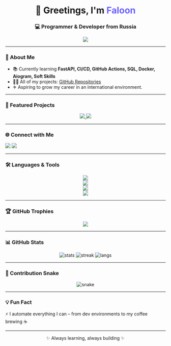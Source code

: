 <h1 align="center">👋 Greetings, I'm <span style="color:#6C63FF;">Faloon</span></h1>
<h3 align="center">💻 Programmer & Developer from Russia</h3>

<p align="center">
  <img src="https://readme-typing-svg.herokuapp.com?size=22&duration=4000&color=6C63FF&center=true&vCenter=true&width=600&lines=Backend+Developer;FastAPI+%7C+Docker+%7C+SQL;DevOps+Learner;Cybersecurity+Enthusiast"/>
</p>

---

### 🚀 About Me  
- 📚 Currently learning **FastAPI, CI/CD, GitHub Actions, SQL, Docker, Aiogram, Soft Skills**  
- 👨‍💻 All of my projects: [GitHub Repositories](https://github.com/FaloonAI?tab=repositories)  
- ✈ Aspiring to grow my career in an international environment.
  
---

### 📌 Featured Projects
<p align="center">
  <a href="https://github.com/FaloonAI/delivery_opensource">
    <img src="https://github-readme-stats.vercel.app/api/pin/?username=faloonai&repo=delivery_opensource&theme=tokyonight" />
  </a>
  <a href="https://github.com/FaloonAI/DDT">
    <img src="https://github-readme-stats.vercel.app/api/pin/?username=faloonai&repo=DDT&theme=tokyonight" />
  </a>
</p>

---

### 🌐 Connect with Me
<p align="left">
  <a href="https://t.me/tryb0t" target="_blank"><img src="https://img.shields.io/badge/Telegram-2CA5E0?style=for-the-badge&logo=telegram&logoColor=white"/></a>
  <a href="mailto:faloonia@yandex.ru"><img src="https://img.shields.io/badge/Email-D14836?style=for-the-badge&logo=gmail&logoColor=white"/></a>
</p>

---

### 🛠 Languages & Tools
<p align="center">
  <img src="https://skillicons.dev/icons?i=py,cpp,c" /><br/>
  <img src="https://skillicons.dev/icons?i=fastapi,postgresql,redis" /><br/>
  <img src="https://skillicons.dev/icons?i=docker,git,linux,bash" /><br/>
  <img src="https://skillicons.dev/icons?i=github,,gitlab,ai,obsidian" />
</p>

---

### 🏆 GitHub Trophies
<p align="center">
  <img src="https://github-profile-trophy.vercel.app/?username=faloonai&theme=tokyonight&no-frame=true&margin-w=15&row=1"/>
</p>

---

### 📊 GitHub Stats
<p align="center">
  <img src="https://github-readme-stats.vercel.app/api?username=faloonai&show_icons=true&theme=tokyonight" alt="stats"/>
  <img src="https://github-readme-streak-stats.herokuapp.com/?user=faloonai&theme=tokyonight" alt="streak"/>
  <img src="https://github-readme-stats.vercel.app/api/top-langs?username=faloonai&layout=compact&theme=tokyonight" alt="langs"/>
</p>

---

### 🐍 Contribution Snake
<p align="center">
  <img src="https://github.com/faloonai/faloonai/blob/output/github-contribution-grid-snake.svg" alt="snake"/>
</p>

---

### 💡 Fun Fact
⚡ I automate everything I can – from dev environments to my coffee brewing ☕  

---

<p align="center">✨ Always learning, always building ✨</p>
